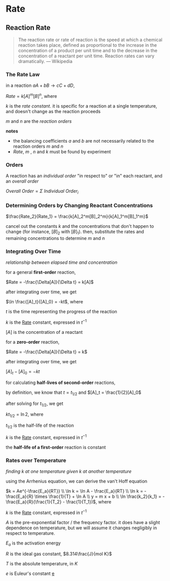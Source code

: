 # Rate

## Reaction Rate

> The reaction rate or rate of reaction is the speed at which a chemical reaction takes place, defined as proportional to the increase in the concentration of a product per unit time and to the decrease in the concentration of a reactant per unit time. Reaction rates can vary dramatically. — Wikipedia
> 

### The Rate Law

in a reaction $aA + bB \rightarrow cC + dD$,

$Rate = k[A]^m[B]^n$, where

$k$ is the *rate constant*. it is specific for a reaction at a single temperature, and doesn't change as the reaction proceeds

$m$ and $n$ are the *reaction orders*

**notes**

- the balancing coefficients $a$ and $b$ are not necessarily related to the reaction orders $m$ and $n$
- $Rate$, $m$ , $n$ and $k$ must be found by experiment

### Orders

A reaction has an *individual order* "in respect to" or "in" each reactant, and an *overall order*

$Overall\ Order = \Sigma\ Individual \ Order_i$

### Determining Orders by Changing Reactant Concentrations

$\frac{Rate_2}{Rate_1} = \frac{k[A]_2^m[B]_2^m}{k[A]_1^m[B]_1^m}$

cancel out the constants $k$ and the concentrations that don't happen to change (for instance, $[B]_2$ with $[B]_1$). then, substitute the rates and remaining concentrations to determine $m$ and $n$

### Integrating Over Time

*relationship between elapsed time and concentration*

for a general **first-order** reaction,

$Rate = -\frac{\Delta[A]}{\Delta t} = k[A]$

after integrating over time, we get

$\ln \frac{[A]_t}{[A]_0} = -kt$, where

$t$ is the time representing the progress of the reaction

$k$ is the [Rate]() constant, expressed in $t^{-1}$

$[A]$ is the concentration of a reactant

for a **zero-order** reaction,

$Rate = -\frac{\Delta[A]}{\Delta t} = k$

after integrating over time, we get

$[A]_t - [A]_0 = -kt$

for calculating **half-lives of second-order** reactions,

by definition, we know that $t = t_{1/2}$ and $[A]_t = \frac{1}{2}[A]_0$

after solving for $t_{1/2}$, we get

$k t_{1/2} = \ln 2$, where

$t_{1/2}$ is the half-life of the reaction

$k$ is the [Rate]() constant, expressed in $t^{-1}$

the **half-life of a first-order** reaction is constant

### Rates over Temperature

*finding $k$ at one temperature given $k$ at another temperature*

using the Arrhenius equation, we can derive the van't Hoff equation

$k = Ae^{-\frac{E_a}{RT}} \\ \ln k = \ln A - \frac{E_a}{RT} \\ \ln k = -\frac{E_a}{R} \times \frac{1}{T} + \ln A \\ y = m x + b \\ \ln \frac{k_2}{k_1} = -\frac{E_a}{R}(\frac{1}{T_2} - \frac{1}{T_1})$, where

$k$ is the [Rate]() constant, expressed in $t^{-1}$

$A$ is the pre-exponential factor / the frequency factor. it does have a slight dependence on temperature, but we will assume it changes negligibly in respect to temperature.

$E_a$ is the activation energy

$R$ is the ideal gas constant, $8.314\frac{J}{mol K}$

$T$ is the absolute temperature, in $K$

$e$ is Euleur's constant [e](e%201f4dd46f599c4052a0abd64f89f0c76e.md)